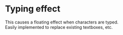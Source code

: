 # Typing effect
This causes a floating effect when characters are typed.  
Easily implemented to replace existing textboxes, etc.
